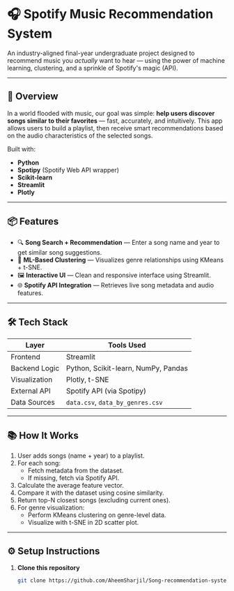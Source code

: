 # 🎧 Spotify Music Recommendation System

An industry-aligned final-year undergraduate project designed to recommend music you *actually* want to hear — using the power of machine learning, clustering, and a sprinkle of Spotify's magic (API).

---

## 🚀 Overview

In a world flooded with music, our goal was simple: **help users discover songs similar to their favorites** — fast, accurately, and intuitively. This app allows users to build a playlist, then receive smart recommendations based on the audio characteristics of the selected songs.

Built with:

- **Python**
- **Spotipy** (Spotify Web API wrapper)
- **Scikit-learn**
- **Streamlit**
- **Plotly**

---

## 📦 Features

- 🔍 **Song Search + Recommendation** — Enter a song name and year to get similar song suggestions.
- 🧠 **ML-Based Clustering** — Visualizes genre relationships using KMeans + t-SNE.
- 🖼️ **Interactive UI** — Clean and responsive interface using Streamlit.
- 🌐 **Spotify API Integration** — Retrieves live song metadata and audio features.

---

## 🛠️ Tech Stack

| Layer            | Tools Used                                      |
|------------------|-------------------------------------------------|
| Frontend         | Streamlit                                       |
| Backend Logic    | Python, Scikit-learn, NumPy, Pandas             |
| Visualization    | Plotly, t-SNE                                   |
| External API     | Spotify API (via Spotipy)                       |
| Data Sources     | `data.csv`, `data_by_genres.csv`                |

---

## 📚 How It Works

1. User adds songs (name + year) to a playlist.
2. For each song:
   - Fetch metadata from the dataset.
   - If missing, fetch via Spotify API.
3. Calculate the average feature vector.
4. Compare it with the dataset using cosine similarity.
5. Return top-N closest songs (excluding current ones).
6. For genre visualization:
   - Perform KMeans clustering on genre-level data.
   - Visualize with t-SNE in 2D scatter plot.

---

## ⚙️ Setup Instructions

1. **Clone this repository**
   ```bash
   git clone https://github.com/AheemSharjil/Song-recommendation-system.git
